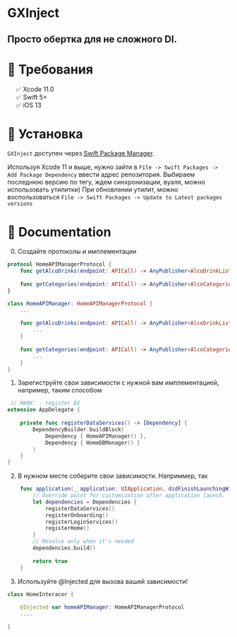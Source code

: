 # GXInject

## Просто обертка для не сложного DI.

# 🔷 Требования

&nbsp;&nbsp;&nbsp;&nbsp;&nbsp;✅ Xcode 11.0  
&nbsp;&nbsp;&nbsp;&nbsp;&nbsp;✅ Swift 5+  
&nbsp;&nbsp;&nbsp;&nbsp;&nbsp;✅ iOS 13 

# 🔷 Установка

`GXInject` доступен через [Swift Package Manager](https://swift.org/package-manager).

Используя Xcode 11 и выше, нужно зайти в  `File -> Swift Packages -> Add Package Dependency` ввести адрес репозитория. 
Выбираем последнюю версию по тегу, ждем синхронизации, вуаля, можно использовать утилитки) 
При обновлении утилит, можно воспользоваться `File -> Swift Packages -> Update to Latest packages versions`

# 🔷 Documentation

0) Создайте протоколы и имплементации

``` swift
protocol HomeAPIManagerProtocol {
    func getAlcoDrinks(endpoint: APICall) -> AnyPublisher<AlcoDrinkList, Error>
    
    func getCategories(endpoint: APICall) -> AnyPublisher<AlcoCategories, Error>
}

class HomeAPIManager: HomeAPIManagerProtocol {
    ...
    
    func getAlcoDrinks(endpoint: APICall) -> AnyPublisher<AlcoDrinkList, Error> {
        ...
    }
    
    func getCategories(endpoint: APICall) -> AnyPublisher<AlcoCategories, Error> {
        ...
    }
}
```


1) Зарегиструйте свои зависимости с нужной вам имплементацией, например, таким способом
``` swift
 // MARK: - register DI
extension AppDelegate {
    
    private func registerDataServices() -> [Dependency] {
        DependencyBuilder.buildBlock(
            Dependency { HomeAPIManager() },
            Dependency { HomeDBManager() }
        )
    }
}
```

2) В нужном месте соберите свои зависимости. Наприммер, так
```swift
    func application(_ application: UIApplication, didFinishLaunchingWithOptions launchOptions: [UIApplication.LaunchOptionsKey: Any]?) -> Bool {
        // Override point for customization after application launch. 
        let dependencies = Dependencies {
            registerDataServices()
            registerOnboarding()
            registerLoginServices()
            registerHome()
        }
        // Resolve only when it's needed
        dependencies.build()
    
        return true
    }
```

3) Используйте @Injected для вызова вашей зависимости!
```swift
class HomeInteracor {
    
    @Injected var homeAPIManager: HomeAPIManagerProtocol
    ....

}
```